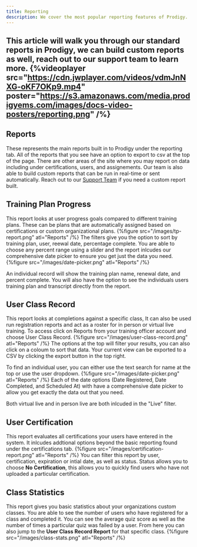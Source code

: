 ```yaml
---
title: Reporting
description: We cover the most popular reporting features of Prodigy.
---
```


This article will walk you through our standard reports in Prodigy, we can build custom reports as well, reach out to our support team to learn more. 
{%videoplayer src="https://cdn.jwplayer.com/videos/vdmJnNXG-oKF7OKp9.mp4" poster="https://s3.amazonaws.com/media.prodigyems.com/images/docs-video-posters/reporting.png" /%}
---
## Reports
These represents the main reports built in to Prodigy under the reporting tab. All of the reports that you see have an option to export to csv at the top of the page. There are other areas of the site where you may report on data including under certifications, users, and assignements. Our team is also able to build custom reports that can be run in real-time or sent automatically. Reach out to our [Support Team](mailto:support@prodigyems.com) if you need a custom report built. 
## Training Plan Progress
This report looks at user progress goals compared to different training plans. These can be plans that are automatically assigned based on certifications or custom organizational plans. 
{%figure src="/images/tp-report.png" atl="Reports" /%}
The filters give you the option to sort by training plan, user, reewal date, percentage complete. You are able to choose any percent range using a slider and the report inlcudes our comprehensive date picker to ensure you get just the data you need.
{%figure src="/images/date-picker.png" atl="Reports" /%}

An individual record will show the training plan name, renewal date, and percent complete. You will also have the option to see the individuals users training plan and transcript directly from the report.
## User Class Record
This report looks at completions against a specific class, It can also be used run registration reports and act as a roster for in person or virtual live training. To access click on Reports from your training officer account and choose User Class Record.
{%figure src="/images/user-class-record.png" atl="Reports" /%}
The options at the top will filter your results, you can also click on a coloum to sort that data. Your current view can be exported to a CSV by clicking the export button in the top right. 

To find an individual user, you can either use the text search for name at the top or use the user dropdown.
{%figure src="/images/date-picker.png" atl="Reports" /%}
Each of the date options (Date Registered, Date Completed, and Scheduled At) with have a comprehensive date picker to allow you get exactly the data out that you need.

Both virtual live and in person live are both inlcuded in the "Live" filter. 

## User Certification
This report evaluates all certifications your users have entered in the system. It inlcudes addtional options beyond the basic reporting found under the certifications tab.
{%figure src="/images/certification-report.png" atl="Reports" /%}
You can filter this report by user, certification, expiration or intial date, as well as status. Status allows you to choose **No Certification**, this allows you to quickly find users who have not uploaded a particular certification. 
## Class Statistics 
This report gives you basic statistics about your organizations custom classes. You are able to see the number of users who have registered for a class and completed it. You can see the average quiz score as well as the number of times a particular quiz was failed by a user. From here you can also jump to the **User Class Record Report** for that specific class.
{%figure src="/images/class-stats.png" atl="Reports" /%}